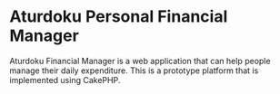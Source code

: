 Aturdoku Personal Financial Manager
===================================

Aturdoku Financial Manager is a web application that can help people manage their daily expenditure. This is a prototype platform that is implemented using CakePHP.
